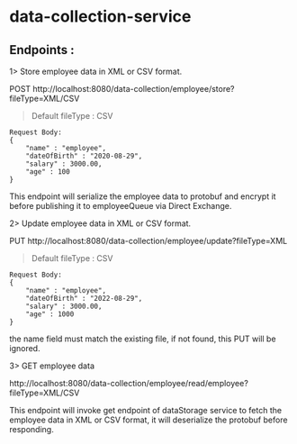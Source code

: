 # data-collection-service

## Endpoints : 

1>  Store employee data in XML or CSV format.

POST http://localhost:8080/data-collection/employee/store?fileType=XML/CSV

> Default fileType : CSV

```
Request Body:
{
    "name" : "employee",
    "dateOfBirth" : "2020-08-29",
    "salary" : 3000.00,
    "age" : 100
}
```

This endpoint will serialize the employee data to protobuf and encrypt it before publishing it to employeeQueue via Direct Exchange.

2>  Update employee data in XML or CSV format.

PUT http://localhost:8080/data-collection/employee/update?fileType=XML

> Default fileType : CSV

```
Request Body:
{
    "name" : "employee",
    "dateOfBirth" : "2022-08-29",
    "salary" : 3000.00,
    "age" : 1000
}
```

the name field must match the existing file, if not found, this PUT will be ignored.

3> GET employee data

http://localhost:8080/data-collection/employee/read/employee?fileType=XML/CSV

This endpoint will invoke get endpoint of dataStorage service to fetch the employee data in XML or CSV format, it will deserialize the protobuf before responding.
